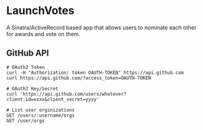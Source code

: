 # LaunchVotes

A Sinatra/ActiveRecord based app that allows users to nominate each other for awards and vote on them.

## GitHub API

```
# OAuth2 Token
curl -H "Authorization: token OAUTH-TOKEN" https://api.github.com
curl https://api.github.com/?access_token=OAUTH-TOKEN

# OAuth2 Key/Secret
curl 'https://api.github.com/users/whatever?client_id=xxxx&client_secret=yyyy'

# List user orginizations
GET /users/:username/orgs
GET /user/orgs
```
